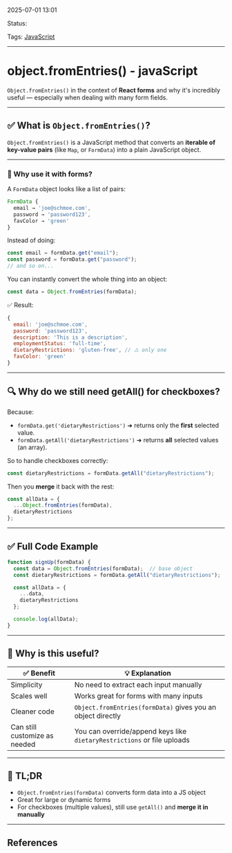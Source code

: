 
2025-07-01 13:01

Status:

Tags: [JavaScript](3%20-%20Tags/JavaScript.md)

---
# object.fromEntries() - javaScript
`Object.fromEntries()` in the context of **React forms** and why it's incredibly useful — especially when dealing with many form fields.

---

## ✅ What is `Object.fromEntries()`?

`Object.fromEntries()` is a JavaScript method that converts an **iterable of key-value pairs** (like `Map`, or `FormData`) into a plain JavaScript object.

---

### 🧠 Why use it with forms?

A `FormData` object looks like a list of pairs:
```js
FormData {
  email → 'joe@schmoe.com',
  password → 'password123',
  favColor → 'green'
}
```

Instead of doing:
```js
const email = formData.get("email");
const password = formData.get("password");
// and so on...
```

You can instantly convert the whole thing into an object:
```js
const data = Object.fromEntries(formData);
```

✅ Result:
```js
{
  email: 'joe@schmoe.com',
  password: 'password123',
  description: 'This is a description',
  employmentStatus: 'full-time',
  dietaryRestrictions: 'gluten-free', // ⚠️ only one
  favColor: 'green'
}
```

---

## 🔍 Why do we **still need getAll() for checkboxes**?

Because:
- `formData.get('dietaryRestrictions')` ➜ returns only the **first** selected value.
- `formData.getAll('dietaryRestrictions')` ➜ returns **all** selected values (an array).

So to handle checkboxes correctly:

```js
const dietaryRestrictions = formData.getAll("dietaryRestrictions");
```

Then you **merge** it back with the rest:
```js
const allData = {
  ...Object.fromEntries(formData),
  dietaryRestrictions
};
```

---

## ✅ Full Code Example

```js
function signUp(formData) {
  const data = Object.fromEntries(formData);  // base object
  const dietaryRestrictions = formData.getAll("dietaryRestrictions");  // array of checkboxes

  const allData = {
    ...data,
    dietaryRestrictions
  };

  console.log(allData);
}
```

---

## 🧠 Why is this useful?

| ✅ Benefit                            | 💡 Explanation                                                                 |
|--------------------------------------|--------------------------------------------------------------------------------|
| Simplicity                           | No need to extract each input manually                                        |
| Scales well                          | Works great for forms with many inputs                                        |
| Cleaner code                         | `Object.fromEntries(formData)` gives you an object directly                   |
| Can still customize as needed        | You can override/append keys like `dietaryRestrictions` or file uploads       |

---

## 📝 TL;DR

- `Object.fromEntries(formData)` converts form data into a JS object
- Great for large or dynamic forms
- For checkboxes (multiple values), still use `getAll()` and **merge it in manually**


---
## References